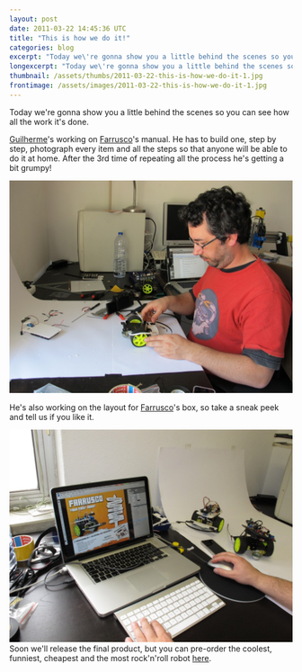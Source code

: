 ```yaml
---
layout: post
date: 2011-03-22 14:45:36 UTC
title: "This is how we do it!"
categories: blog
excerpt: "Today we\'re gonna show you a little behind the scenes so you can see how all the work it\'s done."
longexcerpt: "Today we\'re gonna show you a little behind the scenes so you can see how all the work it\'s done. Guilherme\'s working on Farrusco\'s manual. He has to build one, step by step, photograph every item and all the steps so that anyone will be able to do it at home. After the 3rd time of repeating all the process he\'s getting a bit grumpy!"
thumbnail: /assets/thumbs/2011-03-22-this-is-how-we-do-it-1.jpg
frontimage: /assets/images/2011-03-22-this-is-how-we-do-it-1.jpg
---
```


Today we're gonna show you a little behind the scenes so you can see how all the work it's done.

<a href="http://lab.guilhermemartins.net/">Guilherme</a>'s working on <a href="http://www.guibot.pt/">Farrusco</a>'s manual. He has to build one, step by step, photograph every item and all the steps so that anyone will be able to do it at home. After the 3rd time of repeating all the process he's getting a bit grumpy!

<a href="http://www.artica.cc/blog/wp-content/uploads/2011/03/IMG_0014.jpg"><img class="postimage" src="/assets/images/2011-03-22-this-is-how-we-do-it-1.jpg"/></a>

He's also working on the layout for <a href="http://lab.guilhermemartins.net/2008/08/27/farrusco/">Farrusco</a>'s box, so take a sneak peek and tell us if you like it.

<a href="http://www.artica.cc/blog/wp-content/uploads/2011/03/IMG_0071.jpg"><img class="postimage" src="/assets/images/2011-03-22-this-is-how-we-do-it-2.jpg"/></a>
Soon we'll release the final product, but you can pre-order the coolest, funniest, cheapest and the most rock'n'roll robot <a href="http://www.guibot.pt/farrusco">here</a>.